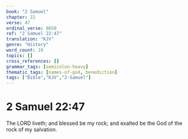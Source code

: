 ```yaml
---
book: "2 Samuel"
chapter: 22
verse: 47
ordinal_verse: 8650
ref: "2 Samuel 22:47"
translation: "KJV"
genre: "History"
word_count: 19
topics: []
cross_references: []
grammar_tags: [semicolon-heavy]
thematic_tags: [names-of-god, benediction]
tags: ["Bible","KJV","2-Samuel"]
---
```


# 2 Samuel 22:47

The LORD liveth; and blessed be my rock; and exalted be the God of the rock of my salvation.
